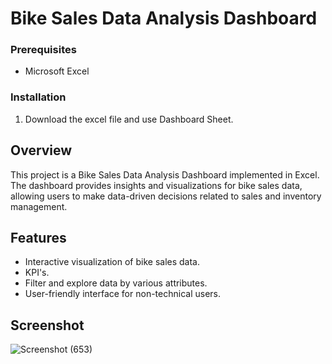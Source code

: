 # Bike Sales Data Analysis Dashboard

### Prerequisites

- Microsoft Excel

### Installation

1. Download the excel file and use Dashboard Sheet.

## Overview

This project is a Bike Sales Data Analysis Dashboard implemented in Excel. The dashboard provides insights and visualizations for bike sales data, allowing users to make data-driven decisions related to sales and inventory management.

## Features

- Interactive visualization of bike sales data.
- KPI's.
- Filter and explore data by various attributes.
- User-friendly interface for non-technical users.

## Screenshot

![Screenshot (653)](https://github.com/shreeganesha2001/Bike-sales-Data-Analysis-Dashboard-in-Excel/assets/136672046/ae7dcf82-3b78-4628-97aa-564dfdf9c38d)






